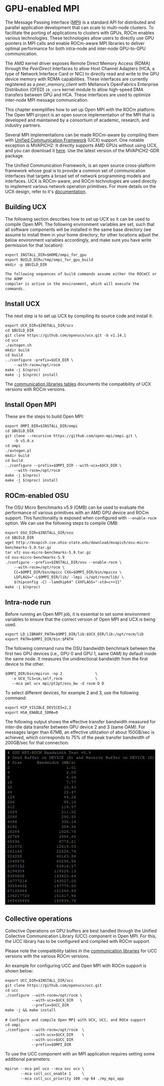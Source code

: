 # GPU-enabled MPI

The Message Passing Interface ([MPI](https://www.mpi-forum.org)) is a standard
API for distributed and parallel application development that can scale to
multi-node clusters. To facilitate the porting of applications to clusters with
GPUs, ROCm enables various technologies. These technologies allow users to
directly use GPU pointers in MPI calls and enable ROCm-aware MPI libraries to
deliver optimal performance for both intra-node and inter-node GPU-to-GPU
communication.

The AMD kernel driver exposes Remote Direct Memory Access (RDMA) through the
*PeerDirect* interfaces to allow Host Channel Adapters (HCA, a type of
Network Interface Card or NIC) to directly read and write to the GPU device
memory with RDMA capabilities. These interfaces are currently registered as a
*peer_memory_client* with Mellanox’s OpenFabrics Enterprise Distribution (OFED)
`ib_core` kernel module to allow high-speed DMA transfers between GPU and HCA.
These interfaces are used to optimize inter-node MPI message communication.

This chapter exemplifies how to set up Open MPI with the ROCm platform. The Open
MPI project is an open source implementation of the MPI that is developed and maintained by a consortium of academic, research,
and industry partners.

Several MPI implementations can be made ROCm-aware by compiling them with
[Unified Communication Framework](https://www.openucx.org/) (UCX) support. One
notable exception is MVAPICH2: It directly supports AMD GPUs without using UCX,
and you can download it [here](http://mvapich.cse.ohio-state.edu/downloads/).
Use the latest version of the MVAPICH2-GDR package.

The Unified Communication Framework, is an open source cross-platform framework
whose goal is to provide a common set of communication interfaces that targets a
broad set of network programming models and interfaces. UCX is ROCm-aware, and
ROCm technologies are used directly to implement various network operation
primitives. For more details on the UCX design, refer to it's
[documentation](https://www.openucx.org/documentation).

## Building UCX

The following section describes how to set up UCX so it can be used to compile
Open MPI. The following environment variables are set, such that all software
components will be installed in the same base directory (we assume to install
them in your home directory; for other locations adjust the below environment
variables accordingly, and make sure you have write permission for that
location):

```shell
export INSTALL_DIR=$HOME/ompi_for_gpu
export BUILD_DIR=/tmp/ompi_for_gpu_build
mkdir -p $BUILD_DIR
```

```{note}
The following sequences of build commands assume either the ROCmCC or the AOMP
compiler is active in the environment, which will execute the commands.
```

## Install UCX

The next step is to set up UCX by compiling its source code and install it:

```shell
export UCX_DIR=$INSTALL_DIR/ucx
cd $BUILD_DIR
git clone https://github.com/openucx/ucx.git -b v1.14.1
cd ucx
./autogen.sh
mkdir build
cd build
../configure -prefix=$UCX_DIR \
    --with-rocm=/opt/rocm
make -j $(nproc)
make -j $(nproc) install
```

The [communication libraries tables](../reference/libraries/gpu-libraries/communication.md)
documents the compatibility of UCX versions with ROCm versions.

## Install Open MPI

These are the steps to build Open MPI:

```shell
export OMPI_DIR=$INSTALL_DIR/ompi
cd $BUILD_DIR
git clone --recursive https://github.com/open-mpi/ompi.git \
    -b v5.0.x
cd ompi
./autogen.pl
mkdir build
cd build
../configure --prefix=$OMPI_DIR --with-ucx=$UCX_DIR \
    --with-rocm=/opt/rocm
make -j $(nproc)
make -j $(nproc) install
```

## ROCm-enabled OSU

The OSU Micro Benchmarks v5.9 (OMB) can be used to evaluate the performance of
various primitives with an AMD GPU device and ROCm support. This functionality
is exposed when configured with `--enable-rocm` option. We can use the following
steps to compile OMB:

```shell
export OSU_DIR=$INSTALL_DIR/osu
cd $BUILD_DIR
wget http://mvapich.cse.ohio-state.edu/download/mvapich/osu-micro-benchmarks-5.9.tar.gz
tar xfz osu-micro-benchmarks-5.9.tar.gz
cd osu-micro-benchmarks-5.9
./configure --prefix=$INSTALL_DIR/osu --enable-rocm \
    --with-rocm=/opt/rocm \
    CC=$OMPI_DIR/bin/mpicc CXX=$OMPI_DIR/bin/mpicxx \
    LDFLAGS="-L$OMPI_DIR/lib/ -lmpi -L/opt/rocm/lib/ \
    $(hipconfig -C) -lamdhip64" CXXFLAGS="-std=c++11"
make -j $(nproc)
```

## Intra-node run

Before running an Open MPI job, it is essential to set some environment variables to
ensure that the correct version of Open MPI and UCX is being used.

```shell
export LD_LIBRARY_PATH=$OMPI_DIR/lib:$UCX_DIR/lib:/opt/rocm/lib
export PATH=$OMPI_DIR/bin:$PATH
```

The following command runs the OSU bandwidth benchmark between the first two GPU
devices (i.e., GPU 0 and GPU 1, same OAM) by default inside the same node. It
measures the unidirectional bandwidth from the first device to the other.

```shell
$OMPI_DIR/bin/mpirun -np 2               \
   -x UCX_TLS=sm,self,rocm               \
   --mca pml ucx mpi/pt2pt/osu_bw -d rocm D D
```

To select different devices, for example 2 and 3, use the following command:

```shell
export HIP_VISIBLE_DEVICES=2,3
export HSA_ENABLE_SDMA=0
```

The following output shows the effective transfer bandwidth measured for
inter-die data transfer between GPU device 2 and 3 (same OAM). For messages
larger than 67MB, an effective utilization of about 150GB/sec is achieved, which
corresponds to 75% of the peak transfer bandwidth of 200GB/sec for that
connection:

![OSU execution showing transfer bandwidth increasing alongside payload increase](../data/how-to/gpu-enabled-mpi-1.png "Inter-GPU bandwidth with various payload sizes")

## Collective operations

Collective Operations on GPU buffers are best handled through the
Unified Collective Communication Library (UCC) component in Open MPI.
For this, the UCC library has to be configured and compiled with ROCm
support.

Please note the compatibility tables in the [communication libraries](../reference/libraries/gpu-libraries/communication.md)
for UCC versions with the various ROCm versions.

An example for configuring UCC and Open MPI with ROCm support
is shown below:

```shell
export UCC_DIR=$INSTALL_DIR/ucc
git clone https://github.com/openucx/ucc.git
cd ucc
./configure --with-rocm=/opt/rocm \
            --with-ucx=$UCX_DIR   \
            --prefix=$UCC_DIR
make -j && make install

# Configure and compile Open MPI with UCX, UCC, and ROCm support
cd ompi
./configure --with-rocm=/opt/rocm  \
            --with-ucx=$UCX_DIR    \
            --with-ucc=$UCC_DIR
            --prefix=$OMPI_DIR
```

To use the UCC component with an MPI application requires setting some
additional parameters:

```shell
mpirun --mca pml ucx --mca osc ucx \
       --mca coll_ucc_enable 1     \
       --mca coll_ucc_priority 100 -np 64 ./my_mpi_app
```
